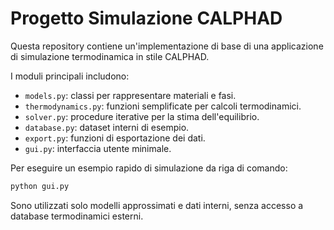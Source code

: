 # Progetto Simulazione CALPHAD

Questa repository contiene un'implementazione di base di una
applicazione di simulazione termodinamica in stile CALPHAD.

I moduli principali includono:
- `models.py`: classi per rappresentare materiali e fasi.
- `thermodynamics.py`: funzioni semplificate per calcoli termodinamici.
- `solver.py`: procedure iterative per la stima dell'equilibrio.
- `database.py`: dataset interni di esempio.
- `export.py`: funzioni di esportazione dei dati.
- `gui.py`: interfaccia utente minimale.

Per eseguire un esempio rapido di simulazione da riga di comando:
```bash
python gui.py
```

Sono utilizzati solo modelli approssimati e dati interni, senza
accesso a database termodinamici esterni.

